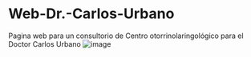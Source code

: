 # Web-Dr.-Carlos-Urbano
Pagina web para un consultorio de Centro otorrinolaringológico para el Doctor Carlos Urbano
![image](https://github.com/CAJACHAGUA/Web-Dr.-Carlos-Urbano/assets/107374052/eab0005d-7601-48e9-b50e-d96c046d4399)
